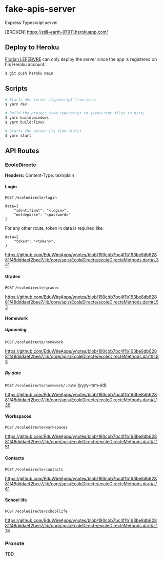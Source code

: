 # fake-apis-server

Express Typescript server

[BROKEN] https://still-earth-97911.herokuapp.com/

## Deploy to Heroku

[Florian LEFEBVRE](https://github.com/florian-lefebvre) can only deploy the server since the app is registered on his Heroku account.

```bash
$ git push heroku main
```

## Scripts

```bash
# Starts dev server (typescript from src/)
$ yarn dev

# Build the project from typescript to javascript files in dist/
$ yarn build:windows
$ yarn build:linux

# Starts the server (js from dist/)
$ yarn start

```

## API Routes

### EcoleDirecte

**Headers:** Content-Type: text/plain

#### Login

`POST` `/ecoledirecte/login`

```raw
data={
    "identifiant": "<login>",
    "motdepasse": "<password>"
}
```

For any other route, token in data is required like:

```raw
data={
    "token": "<token>",
}
```

https://github.com/EduWireApps/ynotes/blob/190cbb7bc4f1b163be8db62881f48dddaef2bee7/lib/core/apis/EcoleDirecte/ecoleDirecteMethods.dart#L341

#### Grades

`POST` `/ecoledirecte/grades`

https://github.com/EduWireApps/ynotes/blob/190cbb7bc4f1b163be8db62881f48dddaef2bee7/lib/core/apis/EcoleDirecte/ecoleDirecteMethods.dart#L53

#### Homework

##### Upcoming

`POST` `/ecoledirecte/homework`

https://github.com/EduWireApps/ynotes/blob/190cbb7bc4f1b163be8db62881f48dddaef2bee7/lib/core/apis/EcoleDirecte/ecoleDirecteMethods.dart#L83

##### By date

`POST` `/ecoledirecte/homework/:date` (yyyy-mm-dd)

https://github.com/EduWireApps/ynotes/blob/190cbb7bc4f1b163be8db62881f48dddaef2bee7/lib/core/apis/EcoleDirecte/ecoleDirecteMethods.dart#L136

#### Workspaces

`POST` `/ecoledirecte/workspaces`

https://github.com/EduWireApps/ynotes/blob/190cbb7bc4f1b163be8db62881f48dddaef2bee7/lib/core/apis/EcoleDirecte/ecoleDirecteMethods.dart#L151

#### Contacts

`POST` `/ecoledirecte/contacts`

https://github.com/EduWireApps/ynotes/blob/190cbb7bc4f1b163be8db62881f48dddaef2bee7/lib/core/apis/EcoleDirecte/ecoleDirecteMethods.dart#L161

#### School life

`POST` `/ecoledirecte/schoollife`

https://github.com/EduWireApps/ynotes/blob/190cbb7bc4f1b163be8db62881f48dddaef2bee7/lib/core/apis/EcoleDirecte/ecoleDirecteMethods.dart#L174

### Pronote

TBD
